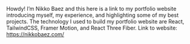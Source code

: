 Howdy! I’m Nikko Baez and this here is a link to my portfolio website introducing myself, my experience, and highlighting some of my best projects. The technology I used to build my portfolio website are React, TailwindCSS, Framer Motion, and React Three Fiber. Link to website: https://nikkobaez.com/



